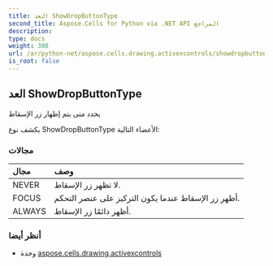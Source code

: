 ```yaml
---
title: العد ShowDropButtonType
second_title: Aspose.Cells for Python via .NET API المراجع
description:
type: docs
weight: 300
url: /ar/python-net/aspose.cells.drawing.activexcontrols/showdropbuttontype/
is_root: false
---
```

##  العد ShowDropButtonType
يحدد متى يتم إظهار زر الإسقاط



يكشف نوع ShowDropButtonType الأعضاء التالية:

###  مجالات
| مجال| وصف|
| :- | :- |
| NEVER | لا تظهر زر الإسقاط.|
| FOCUS | أظهر زر الإسقاط عندما يكون التركيز على عنصر التحكم.|
| ALWAYS | أظهر دائمًا زر الإسقاط.|



###  أنظر أيضا
* وحدة [aspose.cells.drawing.activexcontrols](..)
